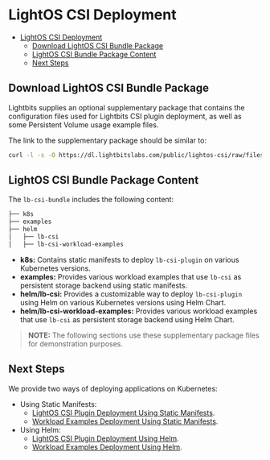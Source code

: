 # LightOS CSI Deployment

- [LightOS CSI Deployment](#lightos-csi-deployment)
  - [Download LightOS CSI Bundle Package](#download-lightos-csi-bundle-package)
  - [LightOS CSI Bundle Package Content](#lightos-csi-bundle-package-content)
  - [Next Steps](#next-steps)

## Download LightOS CSI Bundle Package

Lightbits supplies an optional supplementary package that contains the configuration files used for Lightbits CSI plugin deployment, as well as some Persistent Volume usage example files.

The link to the supplementary package should be similar to:

```bash
curl -l -s -O https://dl.lightbitslabs.com/public/lightos-csi/raw/files/lb-csi-bundle-<version>.tar.gz
```

## LightOS CSI Bundle Package Content

The `lb-csi-bundle` includes the following content:

```bash
├── k8s
├── examples
├── helm
│   ├── lb-csi
│   ├── lb-csi-workload-examples
```

- **k8s:** Contains static manifests to deploy `lb-csi-plugin` on various Kubernetes versions.
- **examples:** Provides various workload examples that use `lb-csi` as persistent storage backend using static manifests.
- **helm/lb-csi:** Provides a customizable way to deploy `lb-csi-plugin` using Helm on various Kubernetes versions using Helm Chart.
- **helm/lb-csi-workload-examples:** Provides various workload examples that use `lb-csi` as persistent storage backend using Helm Chart.

> **NOTE:** The following sections use these supplementary package files for demonstration purposes.

## Next Steps

We provide two ways of deploying applications on Kubernetes:

- Using Static Manifests:
  - [LightOS CSI Plugin Deployment Using Static Manifests](./plugin_deployment_static_manifests.md).
  - [Workload Examples Deployment Using Static Manifests](./workload_examples_deployment_using_static_manifests.md).
- Using Helm:
  - [LightOS CSI Plugin Deployment Using Helm](./plugin_deployment_using_helm.md).
  - [Workload Examples Deployment Using Helm](./workload_examples_deployment_using_helm.md).
